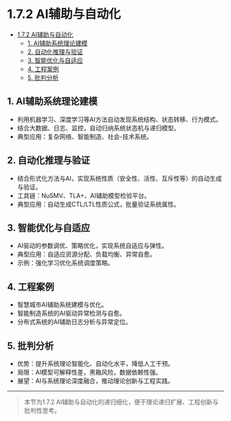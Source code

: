 # 1.7.2 AI辅助与自动化


<!-- TOC START -->

- [1.7.2 AI辅助与自动化](#172-ai辅助与自动化)
  - [1. AI辅助系统理论建模](#1-ai辅助系统理论建模)
  - [2. 自动化推理与验证](#2-自动化推理与验证)
  - [3. 智能优化与自适应](#3-智能优化与自适应)
  - [4. 工程案例](#4-工程案例)
  - [5. 批判分析](#5-批判分析)

<!-- TOC END -->

## 1. AI辅助系统理论建模

- 利用机器学习、深度学习等AI方法自动发现系统结构、状态转移、行为模式。
- 结合大数据、日志、监控，自动归纳系统状态机与递归模型。
- 典型应用：复杂网络、智能制造、社会-技术系统。

## 2. 自动化推理与验证

- 结合形式化方法与AI，实现系统性质（安全性、活性、互斥性等）的自动生成与验证。
- 工具链：NuSMV、TLA+、AI辅助模型检验平台。
- 典型应用：自动生成CTL/LTL性质公式，批量验证系统属性。

## 3. 智能优化与自适应

- AI驱动的参数调优、策略优化，实现系统自适应与弹性。
- 典型应用：自适应资源分配、负载均衡、异常自愈。
- 示例：强化学习优化系统调度策略。

## 4. 工程案例

- 智慧城市AI辅助系统建模与优化。
- 智能制造系统的AI驱动异常检测与自愈。
- 分布式系统的AI辅助日志分析与异常定位。

## 5. 批判分析

- 优势：提升系统理论智能化、自动化水平，降低人工干预。
- 局限：AI模型可解释性差，黑箱风险，数据依赖性强。
- 展望：AI与系统理论深度融合，推动理论创新与工程实践。

---
> 本节为1.7.2 AI辅助与自动化的递归细化，便于理论递归扩展、工程创新与批判性思考。
